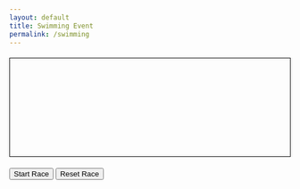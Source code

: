 ```yaml
---
layout: default
title: Swimming Event
permalink: /swimming
---
```


<html lang="en">
<head>
  <meta charset="UTF-8">
  <meta name="viewport" content="width=device-width, initial-scale=1.0">
  <style>
    canvas {
      border: 1px solid #000;
      display: block;
      margin: 20px auto;
    }
  </style>
  <title>Olympic Race Simulation</title>
</head>
<body>

<canvas id="raceCanvas" width="800" height="280"></canvas>
<button onclick="startRace()">Start Race</button>
<button onclick="resetRace()">Reset Race</button>

<script>
  const canvas = document.getElementById('raceCanvas');
  const ctx = canvas.getContext('2d');

  const raceDurationInSeconds = 10; // Adjust the duration as needed

  // Runner objects with different speeds
  const runners = [
    { name: 'Bubble Sort', speed: 2, color: 'red', position: 0, lane: 1 },
    { name: 'Insertion Sort', speed: 3, color: 'blue', position: 0, lane: 2 },
    { name: 'Merge Sort', speed: 4, color: 'green', position: 0, lane: 3 },
    { name: 'Quick Sort', speed: 5, color: 'yellow', position: 0, lane: 4 },
    // Add more runners as needed
  ];

  // Background image
  const backgroundImage = new Image();
  backgroundImage.src = 'https://github.com/Code-Demons/miniproject/assets/40652645/33f16454-fa1a-4e86-ab14-fb253ee790cc';

  function drawBackground() {
    ctx.drawImage(backgroundImage, -60, 0, canvas.width + 120, canvas.height);
  }

  function drawRunner(runner) {
    ctx.fillStyle = runner.color;
    ctx.fillRect(runner.position, 35*runner.lane + 5, 20, 20);
  }

  function update(timestamp) {
    ctx.clearRect(0, 0, canvas.width, canvas.height);
    drawBackground();

    for (const runner of runners) {
      runner.position += runner.speed;
      drawRunner(runner);

      if (runner.position > canvas.width - 20) {
        alert(`${runner.name} has won the race!`);
        resetRace();
        return;
      }
    }
    requestAnimationFrame(update);
  }

  function startRace() {
    update();
  }

  function resetRace() {
    for (const runner of runners) {
      runner.position = 0;
    }
    cancelAnimationFrame(update);
    // Clear the canvas after resetting
    ctx.clearRect(0, 0, canvas.width, canvas.height);
    drawBackground();
  }

  // Start the race
  //update();
</script>

</body>
</html>
